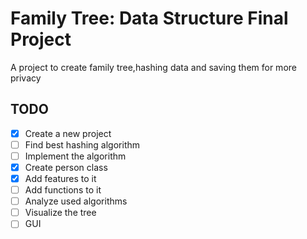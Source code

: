 # Family Tree: Data Structure Final Project
A project to create family tree,hashing data and saving them for more privacy

## TODO
- [x] Create a new project
- [ ] Find best hashing algorithm 
- [ ] Implement the algorithm
- [x] Create person class
- [x] Add features to it
- [ ] Add functions to it
- [ ] Analyze used algorithms
- [ ] Visualize the tree
- [ ] GUI
